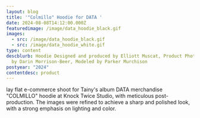 ```yaml
---
layout: blog
title: '"Colmillo" Hoodie for DATA '
date: 2024-08-08T14:12:00.000Z
featuredimage: /image/data_hoodie_black.gif
images:
  - src: /image/data_hoodie_black.gif
  - src: /image/data_hoodie_white.gif
type: content
descblurb: Hoodie Designed and produced by Elliott Muscat, Product Photography
  by Darin Morrison-Beer, Modeled by Parker Murchison
postyear: "2024"
contentdesc: product
---
```

lay flat e-commerce shoot for Tainy's album DATA merchandise "COLMILLO" hoodie at Knock Twice Studio, with meticulous post-production. The images were refined to achieve a sharp and polished look, with a strong emphasis on lighting and color.
